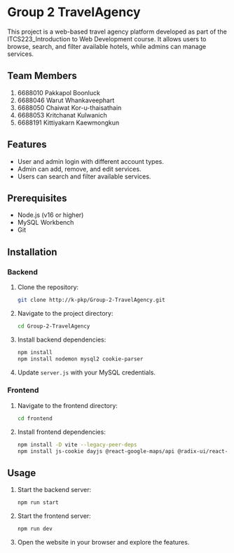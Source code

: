# Group 2 TravelAgency

This project is a web-based travel agency platform developed as part of the ITCS223_Introduction to Web Development course. It allows users to browse, search, and filter available hotels, while admins can manage services.

## Team Members

1. 6688010 Pakkapol Boonluck
2. 6688046 Warut Whankaveephart
3. 6688050 Chaiwat Kor-u-thaisathain
4. 6688053 Kritchanat Kulwanich
5. 6688191 Kittiyakarn Kaewmongkun

## Features

- User and admin login with different account types.
- Admin can add, remove, and edit services.
- Users can search and filter available services.

## Prerequisites

- Node.js (v16 or higher)
- MySQL Workbench
- Git

## Installation

### Backend

1. Clone the repository:
    ```bash
    git clone http://k-pkp/Group-2-TravelAgency.git
    ```
2. Navigate to the project directory:
    ```bash
    cd Group-2-TravelAgency
    ```
3. Install backend dependencies:
    ```bash
    npm install
    npm install nodemon mysql2 cookie-parser
    ```
4. Update `server.js` with your MySQL credentials.

### Frontend

1. Navigate to the frontend directory:
    ```bash
    cd frontend
    ```
2. Install frontend dependencies:
    ```bash
    npm install -D vite --legacy-peer-deps
    npm install js-cookie dayjs @react-google-maps/api @radix-ui/react-select --legacy-peer-deps
    ```

## Usage

1. Start the backend server:
    ```bash
    npm run start
    ```
2. Start the frontend server:
    ```bash
    npm run dev
    ```
3. Open the website in your browser and explore the features.

